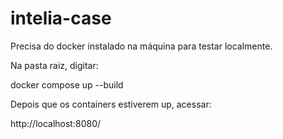 # intelia-case

Precisa do docker instalado na máquina para testar localmente.

Na pasta raiz, digitar:

docker compose up --build

Depois que os containers estiverem up, acessar:

http://localhost:8080/
